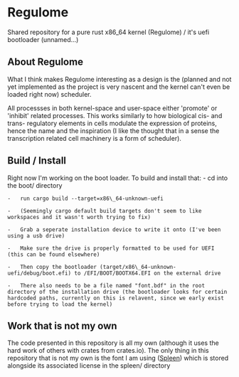 # Regulome
Shared repository for a pure rust x86\_64 kernel (Regulome) / it's uefi bootloader (unnamed...)

## About Regulome
What I think makes Regulome interesting as a design is the (planned and not yet implemented as the project is very nascent and the kernel can't even be loaded right now) scheduler.

All processses in both kernel-space and user-space either 'promote' or 'inhibit' related processes. This works similarly to how biological cis- and trans- regulatory elements in cells modulate the expression of proteins, hence the name and the inspiration (I like the thought that in a sense the transcription related cell machinery is a form of scheduler).

## Build / Install
Right now I'm working on the boot loader. To build and install that:
    -   cd into the boot/ directory

    -   run cargo build --target=x86\_64-unknown-uefi
    
    -   (Seemingly cargo default build targets don't seem to like workspaces and it wasn't worth trying to fix)
    
    -   Grab a seperate installation device to write it onto (I've been using a usb drive)
    
    -   Make sure the drive is properly formatted to be used for UEFI (this can be found elsewhere)
    
    -   Then copy the bootloader (target/x86\_64-unknown-uefi/debug/boot.efi) to /EFI/BOOT/BOOTX64.EFI on the external drive
    
    -   There also needs to be a file named "font.bdf" in the root directory of the installation drive (the bootloader looks for certain hardcoded paths, currently on this is relavent, since we early exist before trying to load the kernel)

## Work that is not my own
The code presented in this repository is all my own (although it uses the hard work of others with crates from crates.io). The only thing in this repository that is not my own is the font I am using ([Spleen](https://github.com/fcambus/spleen)) which is stored alongside its associated license in the spleen/ directory
